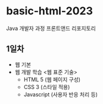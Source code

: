 # basic-html-2023
Java 개발자 과정 프론트앤드 리포지토리

## 1일차
- 웹 기본
- 웹 개발 학습
    <웹 표준 기술>
    - HTML 5 (웹 페이지 구성)
    - CSS 3 (스타일 적용)
    - Javascript (사용자 반응 처리 등)